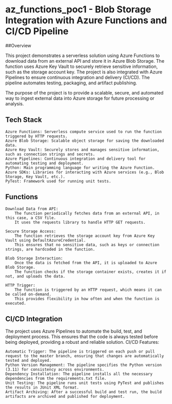 # az_functions_poc1 - Blob Storage Integration with Azure Functions and CI/CD Pipeline
##Overview

This project demonstrates a serverless solution using Azure Functions to download data from an external API and store it in Azure Blob Storage. The function uses Azure Key Vault to securely retrieve sensitive information, such as the storage account key. The project is also integrated with Azure Pipelines to ensure continuous integration and delivery (CI/CD). The pipeline automates testing, packaging, and artifact publishing.

The purpose of the project is to provide a scalable, secure, and automated way to ingest external data into Azure storage for future processing or analysis.
## Tech Stack

    Azure Functions: Serverless compute service used to run the function triggered by HTTP requests.
    Azure Blob Storage: Scalable object storage for saving the downloaded data.
    Azure Key Vault: Securely stores and manages sensitive information, such as connection strings and secrets.
    Azure Pipelines: Continuous integration and delivery tool for automating testing and deployment.
    Python: Main programming language for writing the Azure Function.
    Azure SDKs: Libraries for interacting with Azure services (e.g., Blob Storage, Key Vault, etc.).
    PyTest: Framework used for running unit tests.

## Functions

    Download Data from API:
        The function periodically fetches data from an external API, in this case, a CSV file.
        It uses the requests library to handle HTTP GET requests.

    Secure Storage Access:
        The function retrieves the storage account key from Azure Key Vault using DefaultAzureCredential.
        This ensures that no sensitive data, such as keys or connection strings, are hardcoded in the function.

    Blob Storage Interaction:
        Once the data is fetched from the API, it is uploaded to Azure Blob Storage.
        The function checks if the storage container exists, creates it if not, and uploads the data.

    HTTP Trigger:
        The function is triggered by an HTTP request, which means it can be called on-demand.
        This provides flexibility in how often and when the function is executed.

## CI/CD Integration

The project uses Azure Pipelines to automate the build, test, and deployment process. This ensures that the code is always tested before being deployed, providing a robust and reliable solution.
CI/CD Features:

    Automatic Trigger: The pipeline is triggered on each push or pull request to the master branch, ensuring that changes are automatically tested and deployed.
    Python Version Management: The pipeline specifies the Python version (3.11) for consistency across environments.
    Dependency Installation: The pipeline installs all the necessary dependencies from the requirements.txt file.
    Unit Testing: The pipeline runs unit tests using PyTest and publishes the results in JUnit XML format.
    Artifact Archiving: After a successful build and test run, the build artifacts are archived and published for deployment.
